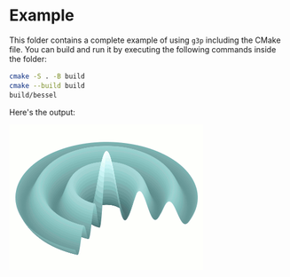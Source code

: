 # Example
This folder contains a complete example of using `g3p` including the CMake
file. You can build and run it by executing the following commands inside the
folder:
```bash
cmake -S . -B build
cmake --build build
build/bessel
```
Here's the output:

![bessel](bessel.gif)
